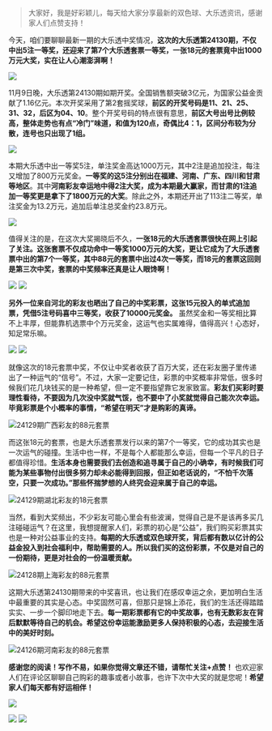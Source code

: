 > 大家好，我是好彩颖儿，每天给大家分享最新的双色球、大乐透资讯，感谢家人们点赞支持！

今天，咱们要聊聊最新一期的大乐透中奖情况，**这次的大乐透第24130期，不仅中出5注一等奖，还迎来了第7个大乐透套票一等奖，一张18元的套票竟中出1000万元大奖，实在让人心潮澎湃啊！**


![](https://cdn.jsdelivr.net/gh/wangwenjie1314/PicCDN/2024-11-10/1731208610404-image.png)



11月9日晚，大乐透第24130期如期开奖。全国销售额突破3亿元，为国家公益金贡献了1.16亿元。本次开奖采用了第2套摇奖球，**前区的开奖号码是11、21、25、31、32，后区为04、10**。整个开奖号码的特点很有意思，**前区大号出号比例较高，整体走势也有点“冷门”味道，和值为120点，奇偶比4：1，区间分布较为分散，连号也只出现了1组。**

![](https://cdn.jsdelivr.net/gh/wangwenjie1314/PicCDN/2024-11-10/1731196587557-image.png)


本期大乐透中出一等奖5注，单注奖金高达1000万元，其中2注是追加投注，每注又增加了800万元奖金。**一等奖的这5注分别出在福建、河南、广东、四川和甘肃等地区**。其中**河南彩友幸运地中得2注大奖，成为本期最大赢家，而甘肃的1注追加一等奖更是拿下了1800万元的大奖**。除此之外，本期还开出了113注二等奖，单注奖金为13.2万元，追加后单注总奖金约23.8万元。



![](https://cdn.jsdelivr.net/gh/wangwenjie1314/PicCDN/2024-11-10/1731208624227-image.png)




值得关注的是，在这次大奖揭晓后不久，**一张18元的大乐透套票很快在网上引起了关注。这张套票不仅成功命中一等奖1000万元的大奖，更让它成为了大乐透套票中出的第7个一等奖，其中88元的套票中出过4次一等奖，而18元的套票这回则是第三次中奖，套票的中奖频率还真是让人眼馋啊！**


![](https://cdn.jsdelivr.net/gh/wangwenjie1314/PicCDN/2024-11-10/1731208638100-image.png)
![](https://cdn.jsdelivr.net/gh/wangwenjie1314/PicCDN/2024-11-10/1731196568047-image.png)


**另外一位来自河北的彩友也晒出了自己的中奖彩票，这张15元投入的单式追加票，凭借5注号码喜中三等奖，收获了10000元奖金。** 虽然奖金和一等奖相比算不上丰厚，但能靠机选票中个万元奖金，这运气也实属难得，值得高兴！心态好，知足常乐嘛。


![](https://cdn.jsdelivr.net/gh/wangwenjie1314/PicCDN/2024-11-10/1731208646922-image.png)
![](https://cdn.jsdelivr.net/gh/wangwenjie1314/PicCDN/2024-11-10/1731196568047-image.png)


就像这次的18元套票中奖，不仅让中奖者收获了百万大奖，还在彩友圈子里传递出了一种运气的“信号”。不过，大家一定要记住，彩票的中奖概率非常低，很多时候我们花几块钱买的是一种希望，但一定不要指望靠它发家致富。**彩友们买彩时要理性看待，不要因为几次没中奖就气馁，也不要中了小奖就觉得自己能次次幸运。毕竟彩票是个小概率的事情，“希望在明天”才是购彩的真谛。**

![24129期广西彩友的88元套票](https://cdn.jsdelivr.net/gh/wangwenjie1314/PicCDN/2024-11-7/1730935089134-image.png)

而这张18元的套票，也是大乐透套票发行以来的第7个一等奖，它的成功其实也是一次运气的碰撞。生活中也一样，不是每个人都能那么幸运，但每一个平凡的日子都值得珍惜。**生活本身也需要我们去创造和追寻属于自己的小确幸，有时候我们可能为某些事物付出很多努力却未必能得到回报，但正如老话说的，“不怕千次落空，只要一次成功。”那些怀揣梦想的人终究会迎来属于自己的幸运。**

![24129期湖北彩友的18元套票](https://cdn.jsdelivr.net/gh/wangwenjie1314/PicCDN/2024-11-8/1731055435280-image.png)


当然，看到大奖频出，不少彩友可能心里会有些波澜，觉得自己是不是该再多买几注碰碰运气？在这里，我想提醒家人们，彩票的初心是“公益”，我们购买彩票其实也是一种对公益事业的支持。**每期的大乐透或双色球开奖，背后都有数以亿计的公益金投入到社会福利中，帮助需要的人。所以我们买的这份彩票，不仅是对自己的一份期待，更是对社会的一份温暖贡献。**

![24128期上海彩友的88元套票](https://cdn.jsdelivr.net/gh/wangwenjie1314/PicCDN/2024-11-7/1730964217454-image.png)


这期大乐透第24130期带来的中奖喜讯，也让我们在感叹幸运之余，更加明白生活中最重要的其实是心态。中奖固然可喜，但那只是锦上添花，我们的生活还得踏踏实实、一步一个脚印地走下去。**每一期彩票都有它的中奖故事，也有无数彩友在背后默默等待自己的机会。希望这份幸运能激励更多人保持积极的心态，去迎接生活中的美好时刻。**

![24126期河南彩友的88元套票](https://cdn.jsdelivr.net/gh/wangwenjie1314/PicCDN/2024-11-7/1730964244307-image.png)


**感谢您的阅读！写作不易，如果你觉得文章还不错，请帮忙关注+点赞！** 也欢迎家人们在评论区聊聊自己购彩的趣事或者小故事，也许下次中大奖的就是您呢！**希望家人们每天都有好运相伴！**


![](https://cdn.jsdelivr.net/gh/wangwenjie1314/PicCDN/2024-11-7/1730964369145-image.png)




![](https://cdn.jsdelivr.net/gh/wangwenjie1314/PicCDN/2024-11-10/1731218389868-20241110135857.jpg)
![](https://cdn.jsdelivr.net/gh/wangwenjie1314/PicCDN/2024-11-10/1731196568047-image.png)
